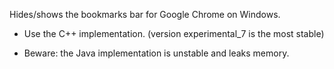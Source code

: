 Hides/shows the bookmarks bar for Google Chrome on Windows. 

- Use the C++ implementation. (version experimental_7 is the most stable) 

- Beware: the Java implementation is unstable and leaks memory.

